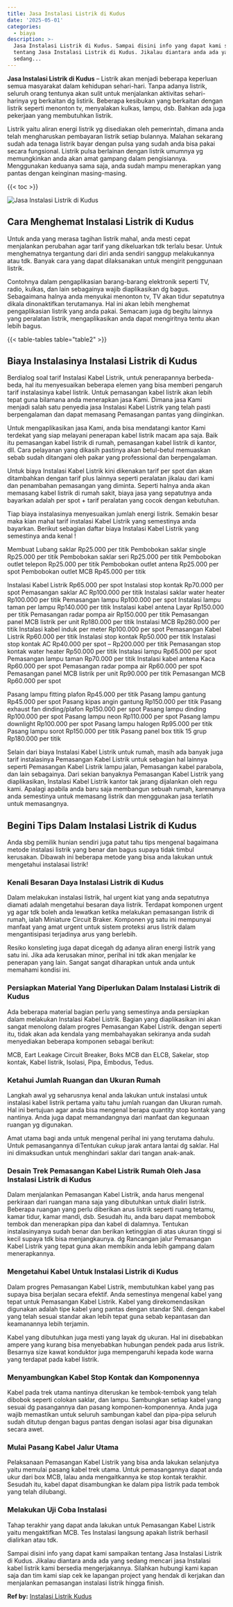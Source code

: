 ```yaml
---
title: Jasa Instalasi Listrik di Kudus
date: '2025-05-01'
categories:
  - biaya
description: >-
  Jasa Instalasi Listrik di Kudus. Sampai disini info yang dapat kami sampaikan
  tentang Jasa Instalasi Listrik di Kudus. Jikalau diantara anda ada yang
  sedang...
---
```


**Jasa Instalasi Listrik di Kudus** – Listrik akan menjadi beberapa keperluan semua masyarakat dalam kehidupan sehari-hari. Tanpa adanya listrik, seluruh orang tentunya akan sulit untuk menjalankan aktivitas sehari-harinya yg berkaitan dg listirik. Beberapa kesibukan yang berkaitan dengan listrik seperti menonton tv, menyalakan kulkas, lampu, dsb. Bahkan ada juga pekerjaan yang membutuhkan listrik.

Listrik yaitu aliran energi listrik yg disediakan oleh pemerintah, dimana anda telah mengharuskan pembayaran listrik setiap bulannya. Malahan sekarang sudah ada tenaga listrik bayar dengan pulsa yang sudah anda bisa pakai secara fungsional. Listrik pulsa berlainan dengan listrik umumnya yg memungkinkan anda akan amat gampang dalam pengisiannya. Menggunakan keduanya sama saja, anda sudah mampu menerapkan yang pantas dengan keinginan masing-masing.

{{< toc >}}

![Jasa Instalasi Listrik di Kudus](/images/instalasi-listrik-murah03.png)

## Cara Menghemat Instalasi Listrik di Kudus

Untuk anda yang merasa tagihan listrik mahal, anda mesti cepat menjalankan perubahan agar tarif yang dikeluarkan tdk terlalu besar. Untuk menghematnya tergantung dari diri anda sendiri sanggup melakukannya atau tdk. Banyak cara yang dapat dilaksanakan untuk mengirit penggunaan listrik.

Contohnya dalam pengaplikasian barang-barang elektronik seperti TV, radio, kulkas, dan lain sebagainya wajib diaplikasikan dg bagus. Sebagaimana halnya anda menyukai menonton tv, TV akan tidur sepatutnya dikala dinonaktifkan terutamanya. Hal ini akan lebih menghemat pengaplikasian listrik yang anda pakai. Semacam juga dg begitu lainnya yang peralatan listrik, mengaplikasikan anda dapat mengiritnya tentu akan lebih bagus.

{{< table-tables table="table2" >}}

## Biaya Instalasinya Instalasi Listrik di Kudus

Berdialog soal tarif Instalasi Kabel Listrik, untuk penerapannya berbeda-beda, hal itu menyesuaikan beberapa elemen yang bisa memberi pengaruh tarif instalasinya kabel listrik. Untuk pemasangan kabel listrik akan lebih tepat guna bilamana anda menerapkan jasa Kami. Dimana jasa Kami menjadi salah satu penyedia jasa Instalasi Kabel Listrik yang telah pasti berpengalaman dan dapat memasang Pemasangan pantas yang diinginkan.

Untuk mengaplikasikan jasa Kami, anda bisa mendatangi kantor Kami terdekat yang siap melayani penerapan kabel listrik macam apa saja. Baik itu pemasangan kabel listrik di rumah, pemasangan kabel listrik di kantor, dll. Cara pelayanan yang dikasih pastinya akan betul-betul memuaskan sebab sudah ditangani oleh pakar yang professional dan berpengalaman.

Untuk biaya Instalasi Kabel Listrik kini dikenakan tarif per spot dan akan ditambahkan dengan tarif plus lainnya seperti peralatan jikalau dari kami dan penambahan pemasangan yang diminta. Seperti halnya anda akan memasang kabel listrik di rumah sakit, biaya jasa yang sepatutnya anda bayarkan adalah per spot + tarif peralatan yang cocok dengan kebutuhan.

Tiap biaya instalasinya menyesuaikan jumlah energi listrik. Semakin besar maka kian mahal tarif instalasi Kabel Listrik yang semestinya anda bayarkan. Berikut sebagian daftar biaya Instalasi Kabel Listrik yang semestinya anda kenal !

Membuat Lubang saklar Rp25.000 per titik Pembobokan saklar single Rp25.000 per titik Pembobokan saklar seri Rp25.000 per titik Pembobokan outlet telepon Rp25.000 per titik Pembobokan outlet antena Rp25.000 per spot Pembobokan outlet MCB Rp45.000 per titik

Instalasi Kabel Listrik Rp65.000 per spot Instalasi stop kontak Rp70.000 per spot Pemasangan saklar AC Rp100.000 per titik Instalasi saklar water heater Rp100.000 per titik Pemasangan lampu Rp100.000 per spot Instalasi lampu taman per lampu Rp140.000 per titik Instalasi kabel antena Layar Rp150.000 per titik Pemasangan radar pompa air Rp150.000 per titik Pemasangan panel MCB listrik per unit Rp180.000 per titik Instalasi MCB Rp280.000 per titik Instalasi kabel induk per meter Rp100.000 per spot Pemasangan Kabel Listrik Rp60.000 per titik Instalasi stop kontak Rp50.000 per titik Instalasi stop kontak AC Rp40.000 per spot – Rp200.000 per titik Pemasangan stop kontak water heater Rp50.000 per titik Instalasi lampu Rp65.000 per spot Pemasangan lampu taman Rp70.000 per titik Instalasi kabel antena Kaca Rp60.000 per spot Pemasangan radar pompa air Rp60.000 per spot Pemasangan panel MCB listrik per unit Rp90.000 per titik Pemasangan MCB Rp60.000 per spot

Pasang lampu fitting plafon Rp45.000 per titik Pasang lampu gantung Rp45.000 per spot Pasang kipas angin gantung Rp150.000 per titik Pasang exhaust fan dinding/plafon Rp150.000 per spot Pasang lampu dinding Rp100.000 per spot Pasang lampu neon Rp110.000 per spot Pasang lampu downlight Rp100.000 per spot Pasang lampu halogen Rp95.000 per titik Pasang lampu sorot Rp150.000 per titik Pasang panel box titik 15 grup Rp180.000 per titik

Selain dari biaya Instalasi Kabel Listrik untuk rumah, masih ada banyak juga tarif instalasinya Pemasangan Kabel Listrik untuk sebagian hal lainnya seperti Pemasangan Kabel Listrik lampu jalan, Pemasangan kabel parabola, dan lain sebagainya. Dari sekian banyaknya Pemasangan Kabel Listrik yang diaplikasikan, Instalasi Kabel Listrik kantor tak jarang dijalankan oleh regu kami. Apalagi apabila anda baru saja membangun sebuah rumah, karenanya anda semestinya untuk memasang listrik dan menggunakan jasa terlatih untuk memasangnya.

## Begini Tips Dalam Instalasi Listrik di Kudus


Anda sbg pemilik hunian sendiri juga patut tahu tips mengenal bagaimana metode instalasi listrik yang benar dan bagus supaya tidak timbul kerusakan. Dibawah ini beberapa metode yang bisa anda lakukan untuk mengetahui instalasai listrik!

### Kenali Besaran Daya Instalasi Listrik di Kudus

Dalam melakukan instalasi listrik, hal urgent kiat yang anda sepatutnya diamati adalah mengetahui besaran daya listrik. Terdapat komponen urgent yg agar tdk boleh anda lewatkan ketika melakukan pemasangan listrik di rumah, ialah Miniature Circuit Braker. Komponen yg satu ini mempunyai manfaat yang amat urgent untuk sistem proteksi arus listrik dalam mengantisipasi terjadinya arus yang berlebih.

Resiko konsleting juga dapat dicegah dg adanya aliran energi listrik yang satu ini. Jika ada kerusakan minor, perihal ini tdk akan menjalar ke penerapan yang lain. Sangat sangat diharapkan untuk anda untuk memahami kondisi ini.

### Persiapkan Material Yang Diperlukan Dalam Instalasi Listrik di Kudus

Ada beberapa material bagian perlu yang semestinya anda persiapkan dalam melakukan Instalasi Kabel Listrik. Bagian yang diaplikasikan ini akan sangat menolong dalam progres Pemasangan Kabel Listrik. dengan seperti itu, tidak akan ada kendala yang membahayakan sekiranya anda sudah menyediakan beberapa komponen sebagai berikut:

MCB, Eart Leakage Circuit Breaker, Boks MCB dan ELCB, Sakelar, stop kontak, Kabel listrik, Isolasi, Pipa, Embodus, Tedus.

### Ketahui Jumlah Ruangan dan Ukuran Rumah

Langkah awal yg seharusnya kenal anda lakukan untuk instalasi untuk instalasi kabel listrik pertama yaitu tahu jumlah ruangan dan Ukuran rumah. Hal ini bertujuan agar anda bisa mengenal berapa quantity stop kontak yang nantinya. Anda juga dapat memandangnya dari manfaat dan kegunaan ruangan yg digunakan.

Amat utama bagi anda untuk mengenal perihal ini yang terutama dahulu. Untuk pemasangannya diTentukan cukup jarak antara lantai dg saklar. Hal ini dimaksudkan untuk menghindari saklar dari tangan anak-anak.

### Desain Trek Pemasangan Kabel Listrik Rumah Oleh Jasa Instalasi Listrik di Kudus

Dalam menjalankan Pemasangan Kabel Listrik, anda harus mengenal perkiraan dari ruangan mana saja yang dibutuhkan untuk dialiri listrik. Beberapa ruangan yang perlu diberikan arus listrik seperti ruang tetamu, kamar tidur, kamar mandi, dsb. Sesudah itu, anda baru dapat membobok tembok dan menerapkan pipa dan kabel di dalamnya. Tentukan instalasinyanya sudah benar dan berikan ketinggian di atas ukuran tinggi si kecil supaya tdk bisa menjangkaunya. dg Rancangan jalur Pemasangan Kabel Listrik yang tepat guna akan membikin anda lebih gampang dalam menerapkannya.

### Mengetahui Kabel Untuk Instalasi Listrik di Kudus

Dalam progres Pemasangan Kabel Listrik, membutuhkan kabel yang pas supaya bisa berjalan secara efektif. Anda semestinya mengenal kabel yang tepat untuk Pemasangan Kabel Listrik. Kabel yang direkomendasikan digunakan adalah tipe kabel yang pantas dengan standar SNI. dengan kabel yang telah sesuai standar akan lebih tepat guna sebab kepantasan dan keamanannya lebih terjamin.

Kabel yang dibutuhkan juga mesti yang layak dg ukuran. Hal ini disebabkan ampere yang kurang bisa menyebabkan hubungan pendek pada arus listrik. Besarnya size kawat konduktor juga mempengaruhi kepada kode warna yang terdapat pada kabel listrik.

### Menyambungkan Kabel Stop Kontak dan Komponennya

Kabel pada trek utama nantinya diteruskan ke tembok-tembok yang telah dibobok seperti colokan saklar, dan lampu. Sambungkan setiap kabel yang sesuai dg pasangannya dan pasang komponen-komponennya. Anda juga wajib memastikan untuk seluruh sambungan kabel dan pipa-pipa seluruh sudah ditutup dengan bagus pantas dengan isolasi agar bisa digunakan secara awet.

### Mulai Pasang Kabel Jalur Utama

Pelaksanaan Pemasangan Kabel Listrik yang bisa anda lakukan selanjutya yaitu memulai pasang kabel trek utama. Untuk pemasangannya dapat anda ukur dari box MCB, lalau anda mengaitkannya ke stop kontak terakhir. Sesudah itu, kabel dapat disambungkan ke dalam pipa listrik pada tembok yang telah dilubangi.

### Melakukan Uji Coba Instalasi

Tahap terakhir yang dapat anda lakukan untuk Pemasangan Kabel Listrik yaitu mengaktifkan MCB. Tes Instalasi langsung apakah listrik berhasil dialirkan atau tdk.

Sampai disini info yang dapat kami sampaikan tentang Jasa Instalasi Listrik di Kudus. Jikalau diantara anda ada yang sedang mencari jasa Instalasi kabel listrik kami bersedia mengerjakannya. Silahkan hubungi kami kapan saja dan tim kami siap cek ke lapangan project yang hendak di kerjakan dan menjalankan pemasangan instalasi listrik hingga finish.

**Ref by:** [Instalasi Listrik Kudus](https://id.wikipedia.org/wiki/Instalasi)
